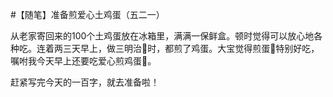 #【随笔】准备煎爱心土鸡蛋（五二一）

从老家寄回来的100个土鸡蛋放在冰箱里，满满一保鲜盒。顿时觉得可以放心地各种吃。连着两三天早上，做三明治🥪时，都煎了鸡蛋。大宝觉得煎蛋🍳特别好吃，嘱咐我今天早上还要吃爱心煎鸡蛋🍳。

赶紧写完今天的一百字，就去准备啦！